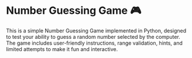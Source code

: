 # Number Guessing Game 🎮
This is a simple Number Guessing Game implemented in Python, designed to test your ability to guess a random number selected by the computer. The game includes user-friendly instructions, range validation, hints, and limited attempts to make it fun and interactive.
